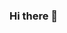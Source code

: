 ### Hi there 👋

<!--
**leicer42/leicer42** is a ✨ _special_ ✨ repository because its `README.md` (this file) appears on your GitHub profile.

Here are some ideas to get you started:

- 🔭 Currently being a computer technician ...
- 🌱 Learning JavaScript, ReactJs and Database ...
- 👯 Looking to learn to collaborate ...
- 🤔 I accept help with JavaScript and ReactJs ...
-->
